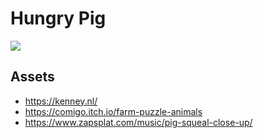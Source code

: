 # Hungry Pig

![](hungry_pig.gif)

<!-- # Tutorial

https://edu.cs-htiew.com/pl/learning-by-games/python/hungry-pig -->

## Assets

- https://kenney.nl/
- https://comigo.itch.io/farm-puzzle-animals
- https://www.zapsplat.com/music/pig-squeal-close-up/
